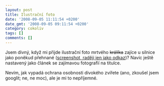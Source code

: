 ```yaml
---
layout: post
title: Ilustrační foto
date: '2008-09-05 11:11:54 +0200'
date_gmt: '2008-09-05 09:11:54 +0200'
category: cokoliv
tags: []
comments: []
---
```

<p>Jsem divný, když mi přijde ilustrační foto mrtvého <del datetime="2008-09-05T09:03:03+00:00">králíka</del> zajíce u silnice jako poněkud přehnané (<a href='%base_url%/assets/wp-uploads/2008/09/picture-1kralik.png' title='picture-1kralik.png'>screenshot, raději jen jako odkaz</a>)? Navíc ještě nastavený jako článek se zajímavou fotografií na titulce.</p>
<p>Nevím, jak vypadá ochrana osobnosti divokého zvířete (ano, zkoušel jsem googlit; ne, ne moc), ale je mi to nepříjemné.</p>
